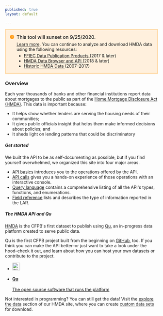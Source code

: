 ```yaml
---
published: true
layout: default

---
```


<div class="m-notification
        m-notification__visible
        m-notification__warning" style="position: relative; padding: 15px; border: 1px solid #b4b5b6; background: #fff0dd; border-color: #ff9e1b; display: block;">
  <svg xmlns="http://www.w3.org/2000/svg" viewbox="0 0 1000 1200" class="cf-icon-svg" style="overflow: hidden; height: 1.1875em; vertical-align: text-top; max-width: 1em; position: absolute; fill: #ff9e1b;">
    <path d="M500 105.2c-276.1 0-500 223.9-500 500s223.9 500 500 500 500-223.9 500-500-223.9-500-500-500zm-49.7 234.6c0-27.6 22.4-50 50-50s50 22.4 50 50v328.6c0 27.6-22.4 50-50 50s-50-22.4-50-50V339.8zm50 582.5c-39.6 0-71.7-32.1-71.7-71.7s32.1-71.7 71.7-71.7S572 811 572 850.6s-32.1 71.7-71.7 71.7z" /></svg>
  <div class="m-notification_content" style="padding-left: 1.5625em;">
    <div class="h4 m-notification_message" style="font-size: 1.125em; font-weight: 500; letter-spacing: initial; line-height: 1.25; text-transform: initial; margin-bottom: 0;">This tool will sunset on 9/25/2020.</div>
    <p class="m-notification_explanation" style="margin: 1em 0; margin-bottom: 0; margin-top: .3125em;">
      <a href="https://www.consumerfinance.gov/data-research/hmda/hmda-explorer/">Learn more</a>.
      You can continue to analyze and download HMDA data using the following resources:
    </p>
    <ul style="margin-bottom: 0; margin-top: .3125em;">
      <li>
        <a href="https://ffiec.cfpb.gov/data-publication/">
          FFIEC Data Publication Products
        </a>
        (2017 &amp; later)
      </li>
      <li>
        <a href="https://ffiec.cfpb.gov/data-browser/">
          HMDA Data Browser and API
        </a>
        (2018 &amp; later)
      </li>
      <li>
        <a href="https://www.consumerfinance.gov/data-research/hmda/historic-data/">
          Historic HMDA Data
        </a>
        (2007–2017)
      </li>
      </ul>
  </div>
</div>

### Overview

Each year thousands of banks and other financial institutions report data about mortgages to the public as part of the [Home Mortgage Disclosure Act (HMDA)](http://www.consumerfinance.gov/hmda/#video). This data is important because:

- It helps show whether lenders are serving the housing needs of their communities;
- It gives public officials insight that helps them make informed decisions about policies; and
- It sheds light on lending patterns that could be discriminatory

##### Get started
We built the API to be as self-documenting as possible, but if you find yourself overwhelmed, we organized this site into four major areas.

- [API basics](basics.html) introduces you to the operations offered by the API.
- [API calls](console/) gives you a hands-on experience of those operations with an interactive console.
- [Query language](queries.html) contains a comprehensive listing of all the API's types, functions, and enumerations.
- [Field reference](fields.html) lists and describes the type of information reported in the LAR.

##### The HMDA API and Qu

[HMDA](http://www.consumerfinance.gov/hmda) is the CFPB's first dataset to publish using [Qu](http://cfpb.github.io/qu/), an in-progress data platform created to serve public data.

Qu is the first CFPB project built from the beginning on [GitHub](https://github.com/cfpb/), too. If you think you can make the API better–or just want to take a look under the hood–check it out, and learn about how you can host your own datasets or contribute to the project.

<ul class="repo-list">
  <li class="list-icon">
    <p class="image-wrap">
      <img src="../static/img/octocat.png" width="25px" title="Github">
    </p>
  </li>
  <li>
    <a href="https://github.com/cfpb/qu">
     <h4>Qu</h4>
      <p>The open source software that runs the platform</p>
    </a>
  </li>
</ul>
<body id="overview"></body>


Not interested in programming? You can still get the data! Visit the [explore the data](http://www.consumerfinance.gov/hmda/explore) section of our HMDA site, where you can create [custom data sets](http://consumerfinance.gov/hmda/explore.html) for download.

